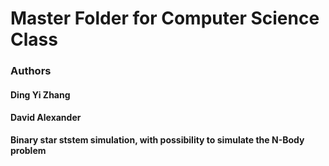 # Master Folder for Computer Science Class
### Authors
#### Ding Yi Zhang
#### David Alexander
**Binary star ststem simulation, with possibility to simulate the N-Body problem**
